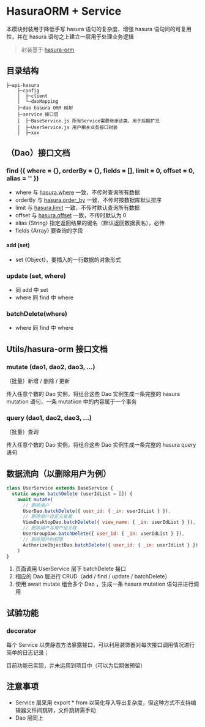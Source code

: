 # HasuraORM + Service

本模块封装用于降低手写 hasura 语句的复杂度、增强 hasura 语句间的可复用性，并在 hasura 语句之上建立一层用于处理业务逻辑

> 封装基于 [hasura-orm](https://github.com/timeshift92/hasura-orm.git)

## 目录结构

```
├─api-hasura
    ├─config
    │  ├─client
    │  └─daoMapping
    ├─dao hasura ORM 映射
    ├─service 接口层
    │  ├─BaseService.js 所有Service需要继承该类，用于后期扩充
    │  ├─UserService.js 用户相关业务接口封装
    │  ├─xxx
```



## （Dao）接口文档

### find ({ where = {}, orderBy = {}, fields = [], limit = 0, offset = 0, alias = '' })

- where 与 [hasura.where](https://hasura.io/docs/1.0/graphql/core/queries/query-filters.html#the-where-argument)  一致，不传时查询所有数据
- orderBy 与 [hasura.order_by](https://hasura.io/docs/1.0/graphql/core/queries/sorting.html#the-order-by-argument) 一致，不传时按数据库默认排序
- limit 与 [hasura.limit](https://hasura.io/docs/1.0/graphql/core/queries/pagination.html#limit-results-from-an-offset) 一致，不传时默认查询所有数据
- offset 与 [hasura.offset](https://hasura.io/docs/1.0/graphql/core/queries/pagination.html#limit-results-from-an-offset) 一致，不传时默认为 0
- alias {String} 指定返回结果的键名（默认返回数据表名），必传
- fields {Array<String>} 要查询的字段

#### add (set)

- set {Object}，要插入的一行数据的对象形式

### update (set, where)

- 同 add 中 set
- where 同 find 中 where

### batchDelete(where)

- where 同 find 中 where

## Utils/hasura-orm 接口文档

### mutate (dao1, dao2, dao3, ...)

（批量）新增 / 删除 / 更新

传入任意个数的 Dao 实例，将组合这些 Dao 实例生成一条完整的 hasura mutation 语句，一条 mutatiion 中的内容属于一个事务

### query (dao1, dao2, dao3, ...)

（批量）查询

传入任意个数的 Dao 实例，将组合这些 Dao 实例生成一条完整的 hasura query 语句

## 数据流向（以删除用户为例）

```javascript
class UserService extends BaseService {
  static async batchDelete (userIdList = []) {
    await mutate(
      // 删除用户
      UserDao.batchDelete({ user_id: { _in: userIdList } }),
      // 删除用户自定义桌面
      ViewDesktopDao.batchDelete({ view_name: { _in: userIdList } }),
      // 删除用户与用户组关联
      UserGroupDao.batchDelete({ user_id: { _in: userIdList } }),
      // 删除用户的权限
      AuthorizeObjectDao.batchDelete({ user_id: { _in: userIdList } })
    )
}
```

1. 页面调用 UserService 层下 batchDelete 接口
2. 相应的 Dao 层进行 CRUD（add / find / update / batchDelete）
3. 使用 await mutate 组合多个 Dao ，生成一条 hasura mutation 语句并进行调用

## 试验功能

### decorator

每个 Service 以类静态方法暴露接口，可以利用装饰器对每次接口调用情况进行简单的日志记录；

目前功能已实现，并未运用到项目中（可以为后期做预留）

## 注意事项

- Service 层采用 export * from 以简化导入导出复杂度，但这种方式不支持编辑器文件间跳转，文件跳转需手动
- Dao 层同上

